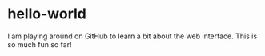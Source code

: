 # hello-world

I am playing around on GitHub to learn a bit about the web interface.
This is so much fun so far!

